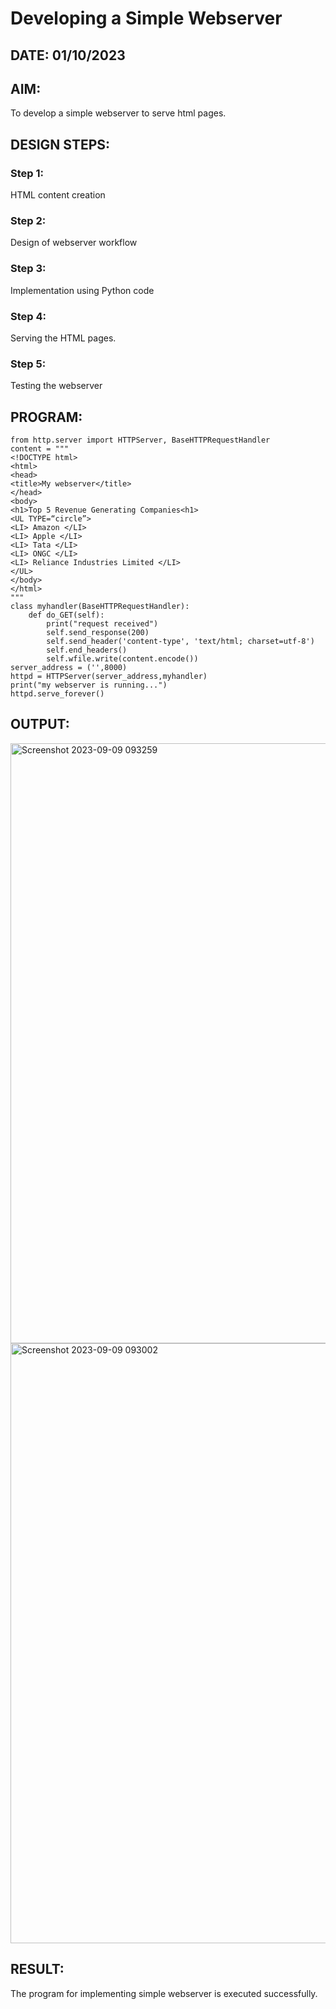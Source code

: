 # Developing a Simple Webserver
## DATE: 01/10/2023
## AIM:
To develop a simple webserver to serve html pages.

## DESIGN STEPS:
### Step 1: 
HTML content creation
### Step 2:
Design of webserver workflow
### Step 3:
Implementation using Python code
### Step 4:
Serving the HTML pages.
### Step 5:
Testing the webserver

## PROGRAM:
    from http.server import HTTPServer, BaseHTTPRequestHandler
    content = """
    <!DOCTYPE html>
    <html>
    <head>
    <title>My webserver</title>
    </head>
    <body>
    <h1>Top 5 Revenue Generating Companies<h1>
    <UL TYPE=“circle”>
    <LI> Amazon </LI>		
    <LI> Apple </LI>
    <LI> Tata </LI>
    <LI> ONGC </LI>
    <LI> Reliance Industries Limited </LI>
    </UL>
    </body>
    </html>
    """
    class myhandler(BaseHTTPRequestHandler):
        def do_GET(self):
            print("request received")
            self.send_response(200)
            self.send_header('content-type', 'text/html; charset=utf-8')
            self.end_headers()
            self.wfile.write(content.encode())
    server_address = ('',8000)
    httpd = HTTPServer(server_address,myhandler)
    print("my webserver is running...")
    httpd.serve_forever()

## OUTPUT:
<img width="960" alt="Screenshot 2023-09-09 093259" src="https://github.com/PrakashG-2002/SimpleWeb-Server/assets/144507749/e933c2db-65c5-4a0c-ad71-b4e40fa6430a">
<img width="960" alt="Screenshot 2023-09-09 093002" src="https://github.com/PrakashG-2002/SimpleWeb-Server/assets/144507749/c3b3349c-6bf1-4809-b595-23f95b3881db">

## RESULT:
The program for implementing simple webserver is executed successfully.
